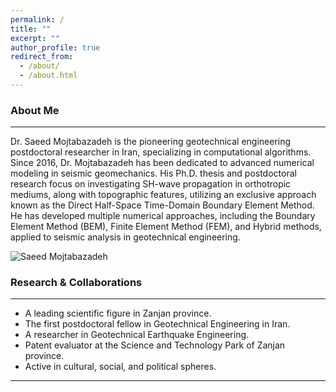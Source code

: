 ```yaml
---
permalink: /
title: ""
excerpt: ""
author_profile: true
redirect_from: 
  - /about/
  - /about.html
---
```


### **About Me**
___
Dr. Saeed Mojtabazadeh is the pioneering geotechnical engineering postdoctoral researcher in Iran, specializing in computational algorithms. Since 2016, Dr. Mojtabazadeh has been dedicated to advanced numerical modeling in seismic geomechanics. His Ph.D. thesis and postdoctoral research focus on investigating SH-wave propagation in orthotropic mediums, along with topographic features, utilizing an exclusive approach known as the Direct Half-Space Time-Domain Boundary Element Method. He has developed multiple numerical approaches, including the Boundary Element Method (BEM), Finite Element Method (FEM), and Hybrid methods, applied to seismic analysis in geotechnical engineering.

![Saeed Mojtabazadeh](https://bayanbox.ir/view/5837882755938016063/2024-01-25-cropped6.jpg)

### **Research & Collaborations**
___
* A leading scientific figure in Zanjan province.
* The first postdoctoral fellow in Geotechnical Engineering in Iran.
* A researcher in Geotechnical Earthquake Engineering.
* Patent evaluator at the Science and Technology Park of Zanjan province.
* Active in cultural, social, and political spheres.

___

